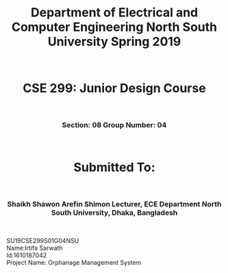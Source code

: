 <html>
<head>

</head>
<body>

<h1 align='center'>
Department of Electrical and Computer Engineering
North South University
Spring 2019 </h1> <br>
<h1 align='center'>CSE 299: Junior Design Course</h1> <br>
<h3 align='center'>Section: 08
Group Number: 04 </h3> <br>
<h1 align='center'>Submitted To:</h1> <br>

<h3 align='center'> Shaikh Shawon Arefin Shimon
Lecturer, ECE Department
North South University, Dhaka, Bangladesh
</h3> <br>

SU19CSE299S01G04NSU<br>
Name:Irtifa Sarwath<br>
Id:1610187042<br>
Project Name: Orphanage Management System <br>
<br>
</h1>
</body>
</html>
